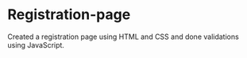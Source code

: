 # Registration-page

Created a registration page using HTML and CSS and done validations using JavaScript.
